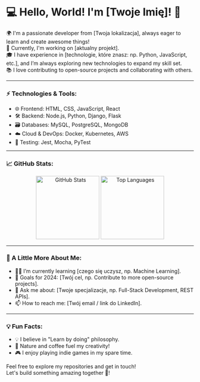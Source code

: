 # 💻 Hello, World! I'm [Twoje Imię]! 👋

🌍 I'm a passionate developer from [Twoja lokalizacja], always eager to learn and create awesome things!  
🚀 Currently, I'm working on [aktualny projekt].  
🎓 I have experience in [technologie, które znasz: np. Python, JavaScript, etc.], and I’m always exploring new technologies to expand my skill set.  
📚 I love contributing to open-source projects and collaborating with others.

---

### ⚡ Technologies & Tools:
- 🌐 Frontend: HTML, CSS, JavaScript, React
- 🛠 Backend: Node.js, Python, Django, Flask
- 🗃️ Databases: MySQL, PostgreSQL, MongoDB
- ☁️ Cloud & DevOps: Docker, Kubernetes, AWS
- 🧪 Testing: Jest, Mocha, PyTest

---

### 📈 GitHub Stats:
<p align="center">
  <img height="170em" src="https://github-readme-stats.vercel.app/api?username=TwojeImie&show_icons=true&theme=dracula" alt="GitHub Stats"/>
  <img height="170em" src="https://github-readme-stats.vercel.app/api/top-langs/?username=TwojeImie&layout=compact&theme=dracula" alt="Top Languages"/>
</p>

---

### 🌱 A Little More About Me:
- 🧑‍💻 I’m currently learning [czego się uczysz, np. Machine Learning].
- 🎯 Goals for 2024: [Twój cel, np. Contribute to more open-source projects].
- 💬 Ask me about: [Twoje specjalizacje, np. Full-Stack Development, REST APIs].
- 📫 How to reach me: [Twój email / link do LinkedIn].
  
---

### 💡 Fun Facts:
- 💡 I believe in "Learn by doing" philosophy.
- 🌱 Nature and coffee fuel my creativity!
- 🎮 I enjoy playing indie games in my spare time.

Feel free to explore my repositories and get in touch!  
Let's build something amazing together 🚀!
